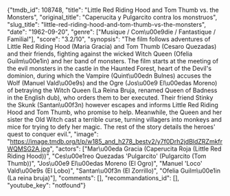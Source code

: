 {"tmdb_id": 108748, "title": "Little Red Riding Hood and Tom Thumb vs. the Monsters", "original_title": "Caperucita y Pulgarcito contra los monstruos", "slug_title": "little-red-riding-hood-and-tom-thumb-vs-the-monsters", "date": "1962-09-20", "genre": ["Musique / Com\u00e9die / Fantastique / Familial"], "score": "3.2/10", "synopsis": "The film follows adventures of Little Red Riding Hood (Maria Gracia) and Tom Thumb (Cesaro Quezadas) and their friends, fighting against the wicked Witch Queen (Ofelia Guilm\u00e1in) and her band of monsters.  The film starts at the meeting of the evil monsters in the castle in the Haunted Forest, heart of the Devil's dominion, during which the Vampire (Quint\u00edn Bulnes) accuses the Wolf (Manuel Vald\u00e9s) and the Ogre (Jos\u00e9 El\u00edas Moreno) of betraying the Witch Queen (La Reina Bruja, renamed Queen of Badness in the English dub), who orders them to ber executed. Their friend Stinky the Skunk (Santan\u00f3n) however escapes and informs Little Red Riding Hood and Tom Thumb, who promise to help. Meanwhile, the Queen and her sister the Old Witch cast a terrible curse, turning villagers into monkeys and mice for trying to defy her magic. The rest of the story details the heroes' quest to conquer evil.", "image": "https://image.tmdb.org/t/p/w185_and_h278_bestv2/y7f0Drh2jdBldZRZmkfrWQMSG2A.jpg", "actors": ["Mar\u00eda Gracia (Caperucita Roja (Little Red Riding Hood))", "Ces\u00e1reo Quezadas 'Pulgarcito' (Pulgarcito (Tom Thumb))", "Jos\u00e9 El\u00edas Moreno (El Ogro)", "Manuel 'Loco' Vald\u00e9s (El Lobo)", "Santan\u00f3n (El Zorrillo)", "Ofelia Guilm\u00e1in (La reina bruja)"], "comments": [], "recommandations_id": [], "youtube_key": "notfound"}